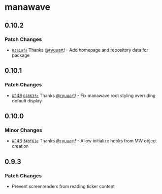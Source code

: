 # manawave

## 0.10.2

### Patch Changes

- [`03a1afa`](https://github.com/ryuuart/manawave/commit/03a1afac85676b3af42dbc04263c943a6225fd96) Thanks [@ryuuart](https://github.com/ryuuart)! - Add homepage and repository data for package

## 0.10.1

### Patch Changes

- [#148](https://github.com/ryuuart/manawave/pull/148) [`64663fc`](https://github.com/ryuuart/manawave/commit/64663fc366960ea0e9dc444887499cf0a7e14a1e) Thanks [@ryuuart](https://github.com/ryuuart)! - Fix manawave root styling overriding default display

## 0.10.0

### Minor Changes

- [#143](https://github.com/ryuuart/manawave/pull/143) [`f4bf61e`](https://github.com/ryuuart/manawave/commit/f4bf61eef663da9d3115b3f6d047d35bc600f00b) Thanks [@ryuuart](https://github.com/ryuuart)! - Allow initialize hooks from MW object creation

## 0.9.3

### Patch Changes

- Prevent screenreaders from reading ticker content
